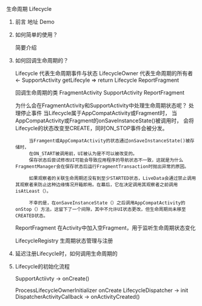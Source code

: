 
生命周期 Lifecycle

1. 前言
    地址
    Demo

1. 如何简单的使用？

    简要介绍


2. 如何回调生命周期的？

    Lifecycle 代表生命周期事件与状态
    LifecycleOwner 代表生命周期的所有者     <- SupportActivity 
        getLifecyle => return Lifecycle     ReportFragment
    
    回调生命周期的类
        FragmentActivity
        SupportActivity
        ReportFragment

    为什么会在FragmentActivity和SupportActivity中处理生命周期状态呢？
        处理停止事件
            当Lifecycle属于AppCompatActivity或Fragment时，
            当AppCompatActivity或Fragment的onSaveInstanceState()被调用时，
            会将Lifecycle的状态改变至CREATE，同时ON_STOP事件会被分发。

            当Framgent或AppCompatActivity的状态通过onSaveInstanceState()被存储时，
            在ON_START被调用前，UI被认为是不可以被改变的。
            保存状态后尝试修改UI可能会导致应用程序的导航状态不一致，这就是为什么FragmentManager会在保存状态后运行FragmentTransaction时抛出异常的原因。

            如果观察者的关联生命周期还没有到至少STARTED状态，LiveData会通过禁止调用其观察者来防止这种边缘情况开箱即用。在幕后，它在决定调用其观察者之前调用isAtLeast（）。

            不幸的是，在onSaveInstanceState（）之后调用AppCompatActivity的onStop（）方法，这留下了一个间隙，其中不允许UI状态更改，但生命周期尚未移至CREATED状态。

    ReportFragment
        在Activity中加入空Fragment，用于监听生命周期状态变化

    LifecycleRegistry
        生周期状态管理与注册


3. 延迟注册Lifecycle时，如何调用生命周期的

4. Lifecycle的初始化流程

    SupportActiivty -> onCreate()

    ProcessLifecycleOwnerInitializer
        onCreate
            LifecycleDispatcher -> init
                                    DispatcherActivityCallback -> onActivityCreated()   